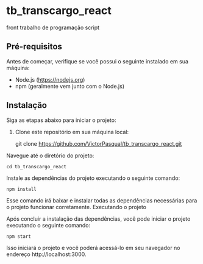# tb_transcargo_react
 front trabalho de programação script
 
## Pré-requisitos

Antes de começar, verifique se você possui o seguinte instalado em sua máquina:

- Node.js (https://nodejs.org)
- npm (geralmente vem junto com o Node.js)

## Instalação

Siga as etapas abaixo para iniciar o projeto:

1. Clone este repositório em sua máquina local:

    git clone https://github.com/VictorPasqual/tb_transcargo_react.git

Navegue até o diretório do projeto:

    cd tb_transcargo_react

Instale as dependências do projeto executando o seguinte comando:

    npm install

Esse comando irá baixar e instalar todas as dependências necessárias para o projeto funcionar corretamente.
Executando o projeto

Após concluir a instalação das dependências, você pode iniciar o projeto executando o seguinte comando:

    npm start

Isso iniciará o projeto e você poderá acessá-lo em seu navegador no endereço http://localhost:3000.
